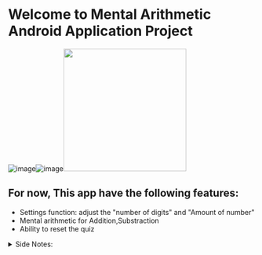 # Welcome to Mental Arithmetic Android Application Project
![image](https://github.com/yuuki5267/MentalArithmetic/assets/143811397/aaf4a831-614c-4345-b380-7110a4fba281)![image](https://github.com/yuuki5267/MentalArithmetic/assets/143811397/301e2687-8d1e-41d1-90dd-0e826c809f38)<img src="https://github.com/yuuki5267/MentalArithmetic/assets/143811397/0f1334c7-78a4-4812-bde4-adc6f6fb1236" width="250"/>

<h2>For now, This app have the following features:</h2>

* Settings function: adjust the "number of digits" and "Amount of number"
* Mental arithmetic for Addition,Substraction
* Ability to reset the quiz

<details>
<summary>Side Notes:</summary>
This was a project I have done months ago, I may get back to this after finishing my project in Unity.
</details>
